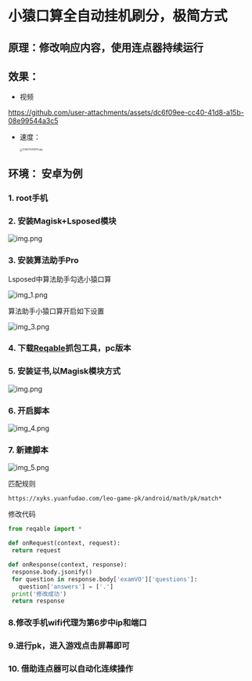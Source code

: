 # 小猿口算全自动挂机刷分，极简方式

## 原理：修改响应内容，使用连点器持续运行

## 效果：

- 视频

 https://github.com/user-attachments/assets/dc6f09ee-cc40-41d8-a15b-08e99544a3c5

- 速度：

  

  <img src="img/xg.jpg" alt="1728575419791.jpg" style="zoom: 33%;" />

## 环境： 安卓为例

### 1. root手机

### 2. 安装Magisk+Lsposed模块
   ![img.png](img/img.png)
### 3. 安装算法助手Pro
   Lsposed中算法助手勾选小猿口算

   ![img_1.png](img/img_1.png)

 算法助手小猿口算开启如下设置

   ![img_3.png](img/img_3.png)

### 4. 下载[Reqable]("https://reqable.com/zh-CN/")抓包工具，pc版本
### 5. 安装证书,以Magisk模块方式
   ![img.png](img/img_2.png)
### 6. 开启脚本
   ![img_4.png](img/img_4.png)
### 7. 新建脚本
![img_5.png](img/img_5.png)

匹配规则

```apl
https://xyks.yuanfudao.com/leo-game-pk/android/math/pk/match*
```

修改代码

 ```python
from reqable import *

def onRequest(context, request):
  return request

def onResponse(context, response):
  response.body.jsonify()
  for question in response.body['examVO']['questions']:
    question['answers'] = ['.']
  print('修改成功')  
  return response
 ```
### 8.修改手机wifi代理为第6步中ip和端口
### 9.进行pk，进入游戏点击屏幕即可

### 10. 借助连点器可以自动化连续操作